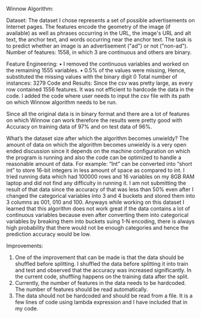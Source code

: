 Winnow Algorithm:

Dataset:
The dataset I chose represents a set of possible advertisements on Internet pages. The features encode the geometry of the image (if available) as well as phrases occurring in the URL, the image's URL and alt text, the anchor text, and words occurring near the anchor text. 
The task is to predict whether an image is an advertisement ("ad") or not ("non-ad").
Number of features: 1558, in which 3 are continuous and others are binary.

Feature Engineering:
•	I removed the continuous variables and worked on the remaining 1555 variables.
•	0.5% of the values were missing, Hence, substituted the missing values with the binary digit 0
Total number of instances: 3279 
Code and Results:
Since the csv was pretty large, as every row contained 1556 features. It was not efficient to hardcode the data in the code. I added the code where user needs to input the csv file with its path on which Winnow algorithm needs to be run.
 

Since all the original data is in binary format and there are a lot of features on which Winnow can work therefore the results were pretty good with Accuracy on training data of 97% and on test data of 96%.

 

What’s the dataset size after which the algorithm becomes unwieldy?
The amount of data on which the algorithm becomes unwieldy is a very open ended discussion since it depends on the machine configuration on which the program is running and also the code can be optimized to handle a reasonable amount of data. For example: “Int” can be converted into “short int” to store 16-bit integers in less amount of space as compared to int.
I tried running data which had 100000 rows and 16 variables on my 8GB RAM laptop and did not find any difficulty in running it. I am not submitting the result of that data since the accuracy of that was less than 50% even after I changed the categorical variables into 3 and 4 buckets and stored them into 3 columns as 001, 010 and 100. 
Anyways while working on this dataset I learned that this algorithm does not work great if the data contains a lot of continuous variables because even after converting them into categorical variables by breaking them into buckets suing 1-N encoding, there is always high probability that there would not be enough categories and hence the prediction accuracy would be low. 


Improvements:
1.	One of the improvement that can be made is that the data should be shuffled before splitting. I shuffled the data before splitting it into train and test and observed that the accuracy was increased significantly. In the current code, shuffling happens on the training data after the split. 
2.	Currently, the number of features in the data needs to be hardcoded. The number of features should be read automatically.
3.	The data should not be hardcoded and should be read from a file. It is a few lines of code using lambda expression and I have included that in my code.

